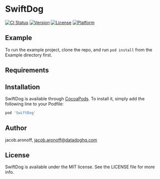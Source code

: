 # SwiftDog

[![CI Status](https://img.shields.io/travis/jacob.aronoff/SwiftDog.svg?style=flat)](https://travis-ci.org/jacob.aronoff/SwiftDog)
[![Version](https://img.shields.io/cocoapods/v/SwiftDog.svg?style=flat)](https://cocoapods.org/pods/SwiftDog)
[![License](https://img.shields.io/cocoapods/l/SwiftDog.svg?style=flat)](https://cocoapods.org/pods/SwiftDog)
[![Platform](https://img.shields.io/cocoapods/p/SwiftDog.svg?style=flat)](https://cocoapods.org/pods/SwiftDog)

## Example

To run the example project, clone the repo, and run `pod install` from the Example directory first.

## Requirements

## Installation

SwiftDog is available through [CocoaPods](https://cocoapods.org). To install
it, simply add the following line to your Podfile:

```ruby
pod 'SwiftDog'
```

## Author

jacob.aronoff, jacob.aronoff@datadoghq.com

## License

SwiftDog is available under the MIT license. See the LICENSE file for more info.
